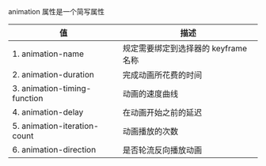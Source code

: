 animation 属性是一个简写属性

值|描述
--|--
1. animation-name | 规定需要绑定到选择器的 keyframe 名称
2. animation-duration | 完成动画所花费的时间
3. animation-timing-function | 动画的速度曲线
4. animation-delay | 在动画开始之前的延迟
5. animation-iteration-count | 动画播放的次数
6. animation-direction | 是否轮流反向播放动画